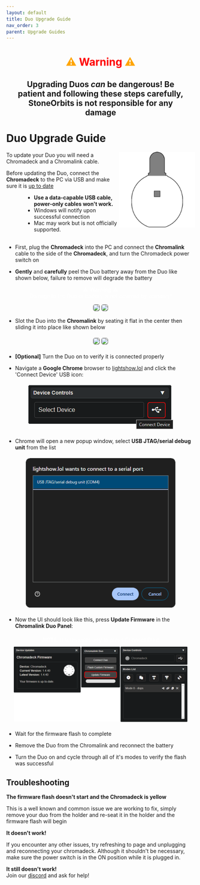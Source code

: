 ```yaml
---
layout: default
title: Duo Upgrade Guide
nav_order: 3
parent: Upgrade Guides
---
```


<div style="text-align: center; margin: 20px">
  <h1 style="color:orange;">⚠ <b style="color:red;">Warning</b> ⚠</br></h1>
  <h2>Upgrading Duos <i>can</i> be dangerous! Be patient and following these steps carefully, StoneOrbits is not responsible for any damage</h2>
</div>

# Duo Upgrade Guide

<img src="assets/images/duo-logo-square-512.png" style="max-width: 250px; width: 40%; float: right">

To update your Duo you will need a Chromadeck and a Chromalink cable.

Before updating the Duo, connect the **Chromadeck** to the PC via USB and make sure it is [up to date](chromadeck_upgrade_guide.html)

<div style="margin-left: 50px; margin-right: 50px; margin-bottom: 30px;" markdown="1">

- **Use a data-capable USB cable, power-only cables won't work.**
- Windows will notify upon successful connection
- Mac may work but is not officially supported.

</div>

 - First, plug the **Chromadeck** into the PC and connect the **Chromalink** cable to the side of the **Chromadeck**, and turn the Chromadeck power switch on
&nbsp;

 - **Gently** and **carefully** peel the Duo battery away from the Duo like shown below, failure to remove will degrade the battery

<div style="text-align: center; margin: 5px">
  <p style="color:white;">⚠ <b>Warning</b> ⚠<br>
  Damage to the Duo or battery is not covered by warranty!</p>
  <img style="max-width:260px;border-radius:5px;border:1px solid gray;" src="assets/images/battery-removal-1.gif">
  <img style="max-width:260px;border-radius:5px;border:1px solid gray;" src="assets/images/battery-removal-2.gif">
</div>

 
 - Slot the Duo into the **Chromalink** by seating it flat in the center then sliding it into place like shown below

<div style="text-align: center; margin: 20px">
  <img style="max-width:260px;border-radius:5px;border:1px solid gray;" src="assets/images/insert-dock-1.gif">
  <img style="max-width:260px;border-radius:5px;border:1px solid gray;" src="assets/images/insert-dock-2.gif">
</div>

 - **[Optional]** Turn the Duo on to verify it is connected properly

 - Navigate a **Google Chrome** browser to [lightshow.lol](https://lightshow.lol) and click the 'Connect Device' USB icon:

<div style="text-align: center; margin: 20px">
  <img style="max-width:400px;" src="assets/images/connect-device.png">
</div>

 - Chrome will open a new popup window, select **USB JTAG/serial debug unit** from the list

<div style="text-align: center; margin: 20px">
  <img style="max-width:400px;" src="assets/images/connect-chromadeck-serialport.png">
</div>

 - Now the UI should look like this, press **Update Firmware** in the **Chromalink Duo Panel**:

<div style="text-align: center; margin: 20px">
  <a style="color: white;"><b>NOTE</b>: It is unnecessary to press Connect Duo!</a>
  <img style="margin-top:10px;" src="assets/images/update-firmware-ui.png">
</div>

 - Wait for the firmware flash to complete
 
 - Remove the Duo from the Chromalink and reconnect the battery
 
 - Turn the Duo on and cycle through all of it's modes to verify the flash was successful

## Troubleshooting

**The firmware flash doesn't start and the Chromadeck is yellow**  

This is a well known and common issue we are working to fix, simply remove your duo from the holder and re-seat it in the holder and the firmware flash will begin

**It doesn't work!**  

If you encounter any other issues, try refreshing to page and unplugging and reconnecting your chromadeck. Although it shouldn't be necessary, make sure the power switch is in the ON position while it is plugged in.

**It still doesn't work!**  
Join our [discord](https://discord.gg/4R9at8S8Sn) and ask for help!